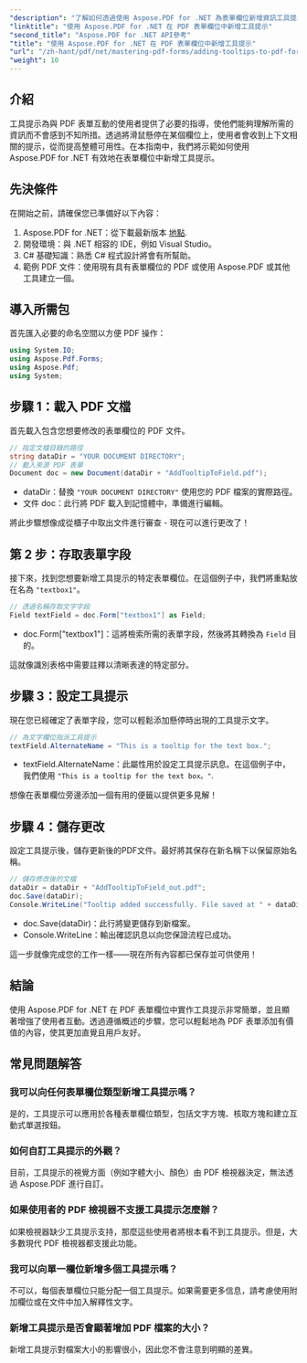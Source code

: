 ```yaml
---
"description": "了解如何透過使用 Aspose.PDF for .NET 為表單欄位新增資訊工具提示來提高 PDF 表單的可用性。本逐步指南將引導您完成整個過程。"
"linktitle": "使用 Aspose.PDF for .NET 在 PDF 表單欄位中新增工具提示"
"second_title": "Aspose.PDF for .NET API參考"
"title": "使用 Aspose.PDF for .NET 在 PDF 表單欄位中新增工具提示"
"url": "/zh-hant/pdf/net/mastering-pdf-forms/adding-tooltips-to-pdf-form-fields/"
"weight": 10
---
```


## 介紹

工具提示為與 PDF 表單互動的使用者提供了必要的指導，使他們能夠理解所需的資訊而不會感到不知所措。透過將滑鼠懸停在某個欄位上，使用者會收到上下文相關的提示，從而提高整體可用性。在本指南中，我們將示範如何使用 Aspose.PDF for .NET 有效地在表單欄位中新增工具提示。

## 先決條件

在開始之前，請確保您已準備好以下內容：

1. Aspose.PDF for .NET：從下載最新版本 [地點](https://releases。aspose.com/pdf/net/).
2. 開發環境：與 .NET 相容的 IDE，例如 Visual Studio。
3. C# 基礎知識：熟悉 C# 程式設計將會有所幫助。
4. 範例 PDF 文件：使用現有具有表單欄位的 PDF 或使用 Aspose.PDF 或其他工具建立一個。

## 導入所需包

首先匯入必要的命名空間以方便 PDF 操作：

```csharp
using System.IO;
using Aspose.Pdf.Forms;
using Aspose.Pdf;
using System;
```

## 步驟 1：載入 PDF 文檔

首先載入包含您想要修改的表單欄位的 PDF 文件。

```csharp
// 指定文檔目錄的路徑
string dataDir = "YOUR DOCUMENT DIRECTORY";
// 載入來源 PDF 表單
Document doc = new Document(dataDir + "AddTooltipToField.pdf");
```

- dataDir：替換 `"YOUR DOCUMENT DIRECTORY"` 使用您的 PDF 檔案的實際路徑。
- 文件 doc：此行將 PDF 載入到記憶體中，準備進行編輯。

將此步驟想像成從櫃子中取出文件進行審查 - 現在可以進行更改了！

## 第 2 步：存取表單字段

接下來，找到您想要新增工具提示的特定表單欄位。在這個例子中，我們將重點放在名為 `"textbox1"`。

```csharp
// 透過名稱存取文字字段
Field textField = doc.Form["textbox1"] as Field;
```

- doc.Form["textbox1"]：這將檢索所需的表單字段，然後將其轉換為 `Field` 目的。 

這就像識別表格中需要註釋以清晰表達的特定部分。

## 步驟 3：設定工具提示

現在您已經確定了表單字段，您可以輕鬆添加懸停時出現的工具提示文字。

```csharp
// 為文字欄位指派工具提示
textField.AlternateName = "This is a tooltip for the text box.";
```

- textField.AlternateName：此屬性用於設定工具提示訊息。在這個例子中，我們使用 `"This is a tooltip for the text box。"`.

想像在表單欄位旁邊添加一個有用的便籤以提供更多見解！

## 步驟 4：儲存更改

設定工具提示後，儲存更新後的PDF文件。最好將其保存在新名稱下以保留原始名稱。

```csharp
// 儲存修改後的文檔
dataDir = dataDir + "AddTooltipToField_out.pdf";
doc.Save(dataDir);
Console.WriteLine("Tooltip added successfully. File saved at " + dataDir);
```

- doc.Save(dataDir)：此行將變更儲存到新檔案。
- Console.WriteLine：輸出確認訊息以向您保證流程已成功。

這一步就像完成您的工作一樣——現在所有內容都已保存並可供使用！

## 結論

使用 Aspose.PDF for .NET 在 PDF 表單欄位中實作工具提示非常簡單，並且顯著增強了使用者互動。透過遵循概述的步驟，您可以輕鬆地為 PDF 表單添加有價值的內容，使其更加直覺且用戶友好。

## 常見問題解答

### 我可以向任何表單欄位類型新增工具提示嗎？
是的，工具提示可以應用於各種表單欄位類型，包括文字方塊、核取方塊和建立互動式單選按鈕。

### 如何自訂工具提示的外觀？
目前，工具提示的視覺方面（例如字體大小、顏色）由 PDF 檢視器決定，無法透過 Aspose.PDF 進行自訂。

### 如果使用者的 PDF 檢視器不支援工具提示怎麼辦？
如果檢視器缺少工具提示支持，那麼這些使用者將根本看不到工具提示。但是，大多數現代 PDF 檢視器都支援此功能。

### 我可以向單一欄位新增多個工具提示嗎？
不可以，每個表單欄位只能分配一個工具提示。如果需要更多信息，請考慮使用附加欄位或在文件中加入解釋性文字。

### 新增工具提示是否會顯著增加 PDF 檔案的大小？
新增工具提示對檔案大小的影響很小，因此您不會注意到明顯的差異。